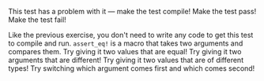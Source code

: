 

This test has a problem with it — make the test compile!
Make the test pass!
Make the test fail!

<div class="hint">
  Like the previous exercise, you don't need to write any code to get this test to compile and run.
  <code>assert_eq!</code> is a macro that takes two arguments and compares them.
  Try giving it two values that are equal!
  Try giving it two arguments that are different!
  Try giving it two values that are of different types!
  Try switching which argument comes first and which comes second!
</div>
